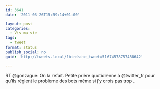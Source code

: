 ```yaml
---
id: 3641
date: '2011-03-26T15:59:14+01:00'

layout: post
categories:
  - Vis ma vie
tags:
  - tweet
format: status
publish_social: no
guid: 'http://tweets.local/?birdsite_tweet=51674578757488642'

---
```


RT @gonzague: On la refait. Petite prière quotidienne à @twitter\_fr pour qu’ils règlent le problème des bots même si j’y crois pas trop ..